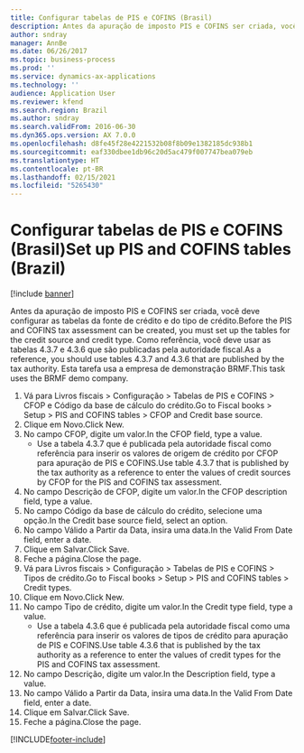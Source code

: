 ```yaml
---
title: Configurar tabelas de PIS e COFINS (Brasil)
description: Antes da apuração de imposto PIS e COFINS ser criada, você deve configurar as tabelas da fonte de crédito e do tipo de crédito.
author: sndray
manager: AnnBe
ms.date: 06/26/2017
ms.topic: business-process
ms.prod: ''
ms.service: dynamics-ax-applications
ms.technology: ''
audience: Application User
ms.reviewer: kfend
ms.search.region: Brazil
ms.author: sndray
ms.search.validFrom: 2016-06-30
ms.dyn365.ops.version: AX 7.0.0
ms.openlocfilehash: d8fe45f28e4221532b08f8b09e1382185dc938b1
ms.sourcegitcommit: eaf330dbee1db96c20d5ac479f007747bea079eb
ms.translationtype: HT
ms.contentlocale: pt-BR
ms.lasthandoff: 02/15/2021
ms.locfileid: "5265430"
---
```

# <a name="set-up-pis-and-cofins-tables-brazil"></a><span data-ttu-id="792a3-103">Configurar tabelas de PIS e COFINS (Brasil)</span><span class="sxs-lookup"><span data-stu-id="792a3-103">Set up PIS and COFINS tables (Brazil)</span></span>

[!include [banner](../../includes/banner.md)]

<span data-ttu-id="792a3-104">Antes da apuração de imposto PIS e COFINS ser criada, você deve configurar as tabelas da fonte de crédito e do tipo de crédito.</span><span class="sxs-lookup"><span data-stu-id="792a3-104">Before the PIS and COFINS tax assessment can be created, you must set up the tables for the credit source and credit type.</span></span> <span data-ttu-id="792a3-105">Como referência, você deve usar as tabelas 4.3.7 e 4.3.6 que são publicadas pela autoridade fiscal.</span><span class="sxs-lookup"><span data-stu-id="792a3-105">As a reference, you should use tables 4.3.7 and 4.3.6 that are published by the tax authority.</span></span> <span data-ttu-id="792a3-106">Esta tarefa usa a empresa de demonstração BRMF.</span><span class="sxs-lookup"><span data-stu-id="792a3-106">This task uses the BRMF demo company.</span></span>

1. <span data-ttu-id="792a3-107">Vá para Livros fiscais > Configuração > Tabelas de PIS e COFINS > CFOP e Código da base de cálculo do crédito.</span><span class="sxs-lookup"><span data-stu-id="792a3-107">Go to Fiscal books > Setup > PIS and COFINS tables > CFOP and Credit base source.</span></span>
2. <span data-ttu-id="792a3-108">Clique em Novo.</span><span class="sxs-lookup"><span data-stu-id="792a3-108">Click New.</span></span>
3. <span data-ttu-id="792a3-109">No campo CFOP, digite um valor.</span><span class="sxs-lookup"><span data-stu-id="792a3-109">In the CFOP field, type a value.</span></span>
    * <span data-ttu-id="792a3-110">Use a tabela 4.3.7 que é publicada pela autoridade fiscal como referência para inserir os valores de origem de crédito por CFOP para apuração de PIS e COFINS.</span><span class="sxs-lookup"><span data-stu-id="792a3-110">Use table 4.3.7 that is published by the tax authority as a reference to enter the values of credit sources by CFOP for the PIS and COFINS tax assessment.</span></span>  
4. <span data-ttu-id="792a3-111">No campo Descrição de CFOP, digite um valor.</span><span class="sxs-lookup"><span data-stu-id="792a3-111">In the CFOP description field, type a value.</span></span>
5. <span data-ttu-id="792a3-112">No campo Código da base de cálculo do crédito, selecione uma opção.</span><span class="sxs-lookup"><span data-stu-id="792a3-112">In the Credit base source field, select an option.</span></span>
6. <span data-ttu-id="792a3-113">No campo Válido a Partir da Data, insira uma data.</span><span class="sxs-lookup"><span data-stu-id="792a3-113">In the Valid From Date field, enter a date.</span></span>
7. <span data-ttu-id="792a3-114">Clique em Salvar.</span><span class="sxs-lookup"><span data-stu-id="792a3-114">Click Save.</span></span>
8. <span data-ttu-id="792a3-115">Feche a página.</span><span class="sxs-lookup"><span data-stu-id="792a3-115">Close the page.</span></span>
9. <span data-ttu-id="792a3-116">Vá para Livros fiscais > Configuração > Tabelas de PIS e COFINS > Tipos de crédito.</span><span class="sxs-lookup"><span data-stu-id="792a3-116">Go to Fiscal books > Setup > PIS and COFINS tables > Credit types.</span></span>
10. <span data-ttu-id="792a3-117">Clique em Novo.</span><span class="sxs-lookup"><span data-stu-id="792a3-117">Click New.</span></span>
11. <span data-ttu-id="792a3-118">No campo Tipo de crédito, digite um valor.</span><span class="sxs-lookup"><span data-stu-id="792a3-118">In the Credit type field, type a value.</span></span>
    * <span data-ttu-id="792a3-119">Use a tabela 4.3.6 que é publicada pela autoridade fiscal como uma referência para inserir os valores de tipos de crédito para apuração de PIS e COFINS.</span><span class="sxs-lookup"><span data-stu-id="792a3-119">Use table 4.3.6 that is published by the tax authority as a reference to enter the values of credit types for the PIS and COFINS tax assessment.</span></span>  
12. <span data-ttu-id="792a3-120">No campo Descrição, digite um valor.</span><span class="sxs-lookup"><span data-stu-id="792a3-120">In the Description field, type a value.</span></span>
13. <span data-ttu-id="792a3-121">No campo Válido a Partir da Data, insira uma data.</span><span class="sxs-lookup"><span data-stu-id="792a3-121">In the Valid From Date field, enter a date.</span></span>
14. <span data-ttu-id="792a3-122">Clique em Salvar.</span><span class="sxs-lookup"><span data-stu-id="792a3-122">Click Save.</span></span>
15. <span data-ttu-id="792a3-123">Feche a página.</span><span class="sxs-lookup"><span data-stu-id="792a3-123">Close the page.</span></span>



[!INCLUDE[footer-include](../../../includes/footer-banner.md)]